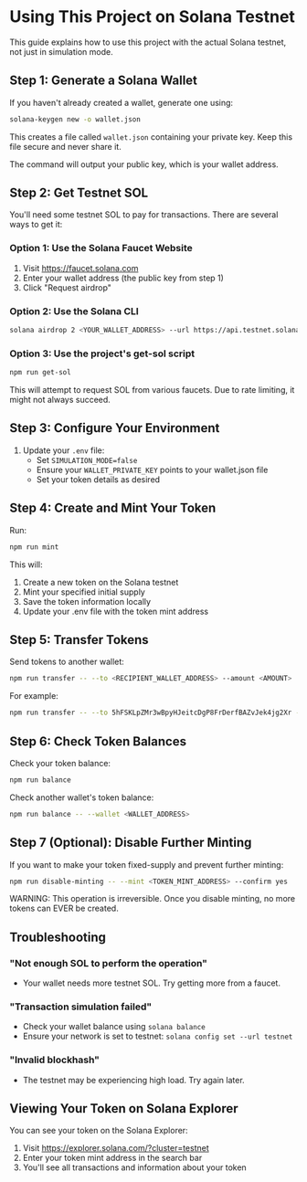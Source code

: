 # Using This Project on Solana Testnet

This guide explains how to use this project with the actual Solana testnet, not just in simulation mode.

## Step 1: Generate a Solana Wallet

If you haven't already created a wallet, generate one using:

```bash
solana-keygen new -o wallet.json
```

This creates a file called `wallet.json` containing your private key. Keep this file secure and never share it.

The command will output your public key, which is your wallet address.

## Step 2: Get Testnet SOL

You'll need some testnet SOL to pay for transactions. There are several ways to get it:

### Option 1: Use the Solana Faucet Website

1. Visit https://faucet.solana.com
2. Enter your wallet address (the public key from step 1)
3. Click "Request airdrop"

### Option 2: Use the Solana CLI

```bash
solana airdrop 2 <YOUR_WALLET_ADDRESS> --url https://api.testnet.solana.com
```

### Option 3: Use the project's get-sol script 

```bash
npm run get-sol
```

This will attempt to request SOL from various faucets. Due to rate limiting, it might not always succeed.

## Step 3: Configure Your Environment

1. Update your `.env` file:
   - Set `SIMULATION_MODE=false`
   - Ensure your `WALLET_PRIVATE_KEY` points to your wallet.json file
   - Set your token details as desired

## Step 4: Create and Mint Your Token

Run:

```bash
npm run mint
```

This will:
1. Create a new token on the Solana testnet
2. Mint your specified initial supply
3. Save the token information locally
4. Update your .env file with the token mint address

## Step 5: Transfer Tokens

Send tokens to another wallet:

```bash
npm run transfer -- --to <RECIPIENT_WALLET_ADDRESS> --amount <AMOUNT>
```

For example:
```bash
npm run transfer -- --to 5hFSKLpZMr3wBpyHJeitcDgP8FrDerfBAZvJek4jg2Xr --amount 1000000
```

## Step 6: Check Token Balances

Check your token balance:
```bash
npm run balance
```

Check another wallet's token balance:
```bash
npm run balance -- --wallet <WALLET_ADDRESS>
```

## Step 7 (Optional): Disable Further Minting

If you want to make your token fixed-supply and prevent further minting:

```bash
npm run disable-minting -- --mint <TOKEN_MINT_ADDRESS> --confirm yes
```

WARNING: This operation is irreversible. Once you disable minting, no more tokens can EVER be created.

## Troubleshooting

### "Not enough SOL to perform the operation"
- Your wallet needs more testnet SOL. Try getting more from a faucet.

### "Transaction simulation failed"
- Check your wallet balance using `solana balance`
- Ensure your network is set to testnet: `solana config set --url testnet`

### "Invalid blockhash"
- The testnet may be experiencing high load. Try again later.

## Viewing Your Token on Solana Explorer

You can see your token on the Solana Explorer:
1. Visit https://explorer.solana.com/?cluster=testnet
2. Enter your token mint address in the search bar
3. You'll see all transactions and information about your token